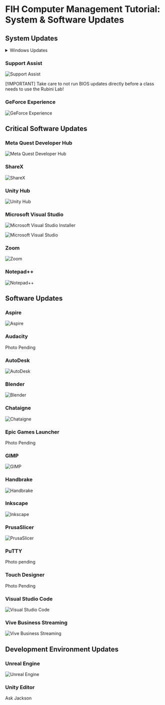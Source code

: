 # FIH Computer Management Tutorial: System & Software Updates

## System Updates

<details>
<summary>Windows Updates</summary>
<br>
<img src="/UpdateScreenshots/WindowsUpdate.png" alt="Windows Update">
</details>

### Support Assist

![Support Assist](/UpdateScreenshots/SupportAssist.png)

[!IMPORTANT]
Take care to not run BIOS updates directly before a class needs to use the Rubini Lab!

### GeForce Experience

![GeForce Experience](/UpdateScreenshots/NVIDIA_GeForce_Experience.png)

## Critical Software Updates

### Meta Quest Developer Hub

![Meta Quest Developer Hub](/UpdateScreenshots/Meta_Quest_Developer_Hub.png)

### ShareX

![ShareX](/UpdateScreenshots/ShareX.png)

### Unity Hub

![Unity Hub](/UpdateScreenshots/Unity_Hub.png)

### Microsoft Visual Studio

![Microsoft Visual Studio Installer](/UpdateScreenshots/VisualStudio_Installer.png)

![Microsoft Visual Studio](/UpdateScreenshots/VisualStudio.png)

### Zoom

![Zoom](/UpdateScreenshots/Zoom.png)

### Notepad++

![Notepad++](/UpdateScreenshots/Notepad++.png)

## Software Updates

### Aspire

![Aspire](/UpdateScreenshots/Aspire.png)

### Audacity

Photo Pending

### AutoDesk

![AutoDesk](/UpdateScreenshots/AutodeskAccess.png)

### Blender

![Blender](/UpdateScreenshots/blender.png)

### Chataigne 

![Chataigne](/UpdateScreenshots/Chataigne.png)

### Epic Games Launcher

Photo Pending

### GIMP

![GIMP](/UpdateScreenshots/Gimp.png)

### Handbrake

![Handbrake](/UpdateScreenshots/Handbrake.png)

### Inkscape

![Inkscape](/UpdateScreenshots/inkscape.png)

### PrusaSlicer

![PrusaSlicer](/UpdateScreenshots/PrusaSlicer.png)

### PuTTY

Photo pending

### Touch Designer

Photo Pending

### Visual Studio Code

![Visual Studio Code](/UpdateScreenshots/VSC.png)

### Vive Business Streaming

![Vive Business Streaming](/UpdateScreenshots/ViveStreamingHub.png)

## Development Environment Updates

### Unreal Engine

![Unreal Engine](/UpdateScreenshots/EpicGames.png)

### Unity Editor

Ask Jackson

